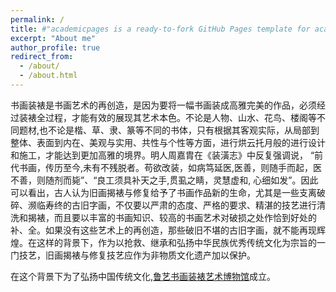 ```yaml
---
permalink: /
title: #"academicpages is a ready-to-fork GitHub Pages template for academic personal websites"
excerpt: "About me"
author_profile: true
redirect_from:
  - /about/
  - /about.html
---
```


书画装裱是书画艺术的再创造，是因为要将一幅书画装成高雅完美的作品，必须经过装裱全过程，才能有效的展现其艺术本色。不论是人物、山水、花鸟、楼阁等不同题材,也不论是楷、草、隶、篆等不同的书体，只有根据其客观实际，从局部到整体、表面到内在、美观与实用、共性与个性等方面，进行烘云托月般的进行设计和施工，才能达到更加高雅的境界。明人周嘉胄在《装潢志》中反复强调说， “前代书画，传历至今,未有不残脱者。苟欲改装，如病笃延医,医善，则随手而起，医不善，则随剂而毙”、“良工须具补天之手,贯虱之睛，灵慧虚和, 心细如发”。因此可以看出，古人认为旧画揭裱与修复给予了书画作品新的生命，尤其是一些支离破碎、濒临寿终的古旧字画，不仅要以严肃的态度、严格的要求、精湛的技艺进行清洗和揭裱，而且要以丰富的书画知识、较高的书画艺术对破损之处作恰到好处的补、全。如果没有这些艺术上的再创造，那些破旧不堪的古旧字画，就不能再现辉煌。在这样的背景下，作为以抢救、继承和弘扬中华民族优秀传统文化为宗旨的一门技艺，旧画揭裱与修复技艺应作为非物质文化遗产加以保护。

在这个背景下为了弘扬中国传统文化,[鲁艺书画装裱艺术博物馆](https://www.luyiart.github.io)成立。
